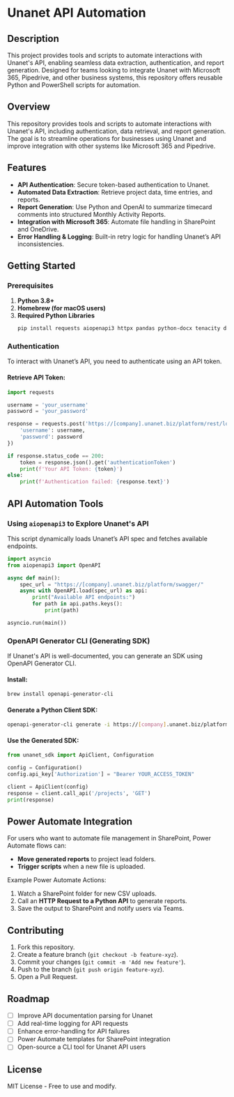 # Unanet API Automation

## Description
This project provides tools and scripts to automate interactions with Unanet's API, enabling seamless data extraction, authentication, and report generation. Designed for teams looking to integrate Unanet with Microsoft 365, Pipedrive, and other business systems, this repository offers reusable Python and PowerShell scripts for automation.

## Overview
This repository provides tools and scripts to automate interactions with Unanet's API, including authentication, data retrieval, and report generation. The goal is to streamline operations for businesses using Unanet and improve integration with other systems like Microsoft 365 and Pipedrive.

## Features
- **API Authentication**: Secure token-based authentication to Unanet.
- **Automated Data Extraction**: Retrieve project data, time entries, and reports.
- **Report Generation**: Use Python and OpenAI to summarize timecard comments into structured Monthly Activity Reports.
- **Integration with Microsoft 365**: Automate file handling in SharePoint and OneDrive.
- **Error Handling & Logging**: Built-in retry logic for handling Unanet’s API inconsistencies.

## Getting Started
### Prerequisites
1. **Python 3.8+**
2. **Homebrew (for macOS users)**
3. **Required Python Libraries**
   ```bash
   pip install requests aiopenapi3 httpx pandas python-docx tenacity dotenv
   ```

### Authentication
To interact with Unanet’s API, you need to authenticate using an API token.

#### Retrieve API Token:
```python
import requests

username = 'your_username'
password = 'your_password'

response = requests.post('https://[company].unanet.biz/platform/rest/login', json={
    'username': username,
    'password': password
})

if response.status_code == 200:
    token = response.json().get('authenticationToken')
    print(f'Your API Token: {token}')
else:
    print(f'Authentication failed: {response.text}')
```

## API Automation Tools
### Using `aiopenapi3` to Explore Unanet's API
This script dynamically loads Unanet’s API spec and fetches available endpoints.

```python
import asyncio
from aiopenapi3 import OpenAPI

async def main():
    spec_url = "https://[company].unanet.biz/platform/swagger/"
    async with OpenAPI.load(spec_url) as api:
        print("Available API endpoints:")
        for path in api.paths.keys():
            print(path)

asyncio.run(main())
```

### OpenAPI Generator CLI (Generating SDK)
If Unanet's API is well-documented, you can generate an SDK using OpenAPI Generator CLI.

#### Install:
```bash
brew install openapi-generator-cli
```

#### Generate a Python Client SDK:
```bash
openapi-generator-cli generate -i https://[company].unanet.biz/platform/swagger/ -g python -o unanet_sdk
```

#### Use the Generated SDK:
```python
from unanet_sdk import ApiClient, Configuration

config = Configuration()
config.api_key['Authorization'] = "Bearer YOUR_ACCESS_TOKEN"

client = ApiClient(config)
response = client.call_api('/projects', 'GET')
print(response)
```

## Power Automate Integration
For users who want to automate file management in SharePoint, Power Automate flows can:
- **Move generated reports** to project lead folders.
- **Trigger scripts** when a new file is uploaded.

Example Power Automate Actions:
1. Watch a SharePoint folder for new CSV uploads.
2. Call an **HTTP Request to a Python API** to generate reports.
3. Save the output to SharePoint and notify users via Teams.

## Contributing
1. Fork this repository.
2. Create a feature branch (`git checkout -b feature-xyz`).
3. Commit your changes (`git commit -m 'Add new feature'`).
4. Push to the branch (`git push origin feature-xyz`).
5. Open a Pull Request.

## Roadmap
- [ ] Improve API documentation parsing for Unanet
- [ ] Add real-time logging for API requests
- [ ] Enhance error-handling for API failures
- [ ] Power Automate templates for SharePoint integration
- [ ] Open-source a CLI tool for Unanet API users

## License
MIT License - Free to use and modify.

